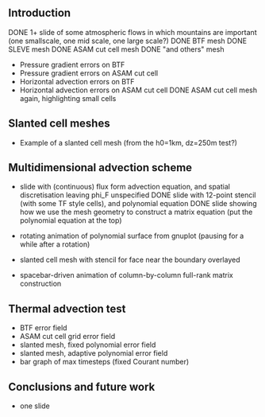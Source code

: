 Introduction
------------

DONE 1+ slide of some atmospheric flows in which mountains are important (one smallscale, one mid scale, one large scale?)
DONE BTF mesh
DONE SLEVE mesh
DONE ASAM cut cell mesh
DONE "and others" mesh
* Pressure gradient errors on BTF
* Pressure gradient errors on ASAM cut cell
* Horizontal advection errors on BTF
* Horizontal advection errors on ASAM cut cell
DONE ASAM cut cell mesh again, highlighting small cells

Slanted cell meshes
-------------------

* Example of a slanted cell mesh (from the h0=1km, dz=250m test?)

Multidimensional advection scheme
---------------------------------

* slide with (continuous) flux form advection equation, and spatial discretisation leaving phi\_F unspecified
DONE slide with 12-point stencil (with some TF style cells), and polynomial equation
DONE slide showing how we use the mesh geometry to construct a matrix equation (put the polynomial equation at the top)
* rotating animation of polynomial surface from gnuplot (pausing for a while after a rotation)

* slanted cell mesh with stencil for face near the boundary overlayed
* spacebar-driven animation of column-by-column full-rank matrix construction

Thermal advection test
----------------------

* BTF error field
* ASAM cut cell grid error field
* slanted mesh, fixed polynomial error field
* slanted mesh, adaptive polynomial error field
* bar graph of max timesteps (fixed Courant number)

Conclusions and future work
---------------------------

* one slide
